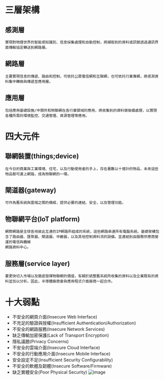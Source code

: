 # 三層架構
## 感測層
```
實現對物理世界的智能感知識別、信息採集處理和自動控制，將擷取到的資料或訊號透過通訊界面傳輸協定轉送到網路層。
```
## 網路層
```
主要實現信息的傳遞、路由和控制，可依托公眾電信網和互聯網，也可依托行業專網，將感測資料集中轉換與傳遞至應用層。
```
## 應用層
```
包括應用基礎設施/中間件和物聯網在各行業領域的應用，將收集到的資料做後續處理，以實現各種所需的環境監控、交通管理、資源管理等應用。
```
# 四大元件
## 聯網裝置(things;device)
```
在今日的商業與工業環境、住宅，以及行動使用者的手上，存在著數以十億計的物品，未來這些物品都可連上網路，成為物聯網的一環。
```
## 閘道器(gateway)
```
可作為舊系統與雲端之間的橋樑，提供必要的連結、安全，以及管理功能。
```
## 物聯網平台(loT platform)
```
網際網路是全球各地彼此互連的IP網路所組成的系統，這些網路串連所有電腦系統。基礎架構包含了路由器、匯聚器、閘道器、中繼器，以及其他控制資料流的設備，並連結到由服務供應商營運的電信與纜線
網路資料中心。 
```
## 服務層(service layer)
```
要更快切入市場以及徹底發揮物聯網的價值，有賴於統整舊系統所收集的資料以及企業既有的資料並加以分析。因此，半導體廠商會與應用程式介面廠商一起合作。
```
# 十大弱點
- 不安全的網頁介面(Insecure Web Interface)
- 不充足的驗證與授權(Insufficient Authentication/Authorization)
- 不安全的網路服務(Insecure Network Services)
- 缺乏傳輸加密保護(Lack of Transport Encryption)
- 隱私議題(Privacy Concerns)
- 不安全的雲端介面(Insecure Cloud Interface)
- 不安全的行動應用介面(Insecure Mobile Interface)
- 安全設定不足(Insufficient Security Configurability)
- 不安全的軟體及韌體(Insecure Software/Firmware)
- 缺乏實體安全(Poor Physical Security)
![image](https://user-images.githubusercontent.com/90752081/160117397-224416d6-970a-4042-81a1-975f02845c4e.png)
